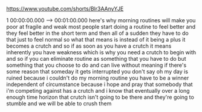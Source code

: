 https://www.youtube.com/shorts/Blr3AAnyYJE

1 00:00:00.000 --\> 00:01:00.000 here's why morning routines will make
you poor at fragile and weak most people start doing a routine to feel
better and they feel better in the short term and then all of a sudden
they have to do that just to feel normal so what that means is instead
of it being a plus it becomes a crutch and so if as soon as you have a
crutch it means inherently you have weakness which is why you need a
crutch to begin with and so if you can eliminate routine as something
that you have to do but something that you choose to do and can live
without meaning if there's some reason that someday it gets interrupted
you don't say oh my day is ruined because i couldn't do my morning
routine you have to be a winner independent of circumstance because i
hope and pray that somebody that i'm competing against has a crutch and
i know that eventually over a long enough time horizon that crutch isn't
going to be there and they're going to stumble and we will be able to
crush them
